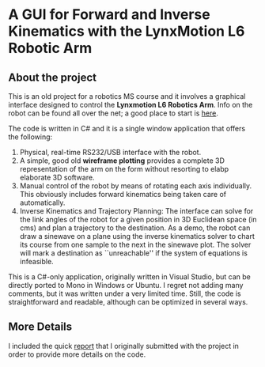 # A GUI for Forward and Inverse Kinematics with the LynxMotion L6 Robotic Arm

## About the project
This is an old project for a robotics MS course and it involves a graphical interface designed to control the **Lynxmotion L6 Robotics Arm**. Info on the robot can be found all over the net; a good place to start is [here](http://www.lynxmotion.com/c-124-al5a.aspx).

The code is written in C# and it is a single window application that offers the following:

1. Physical, real-time RS232/USB interface with the robot.
2. A simple, good old **wireframe plotting** provides a complete 3D representation of the arm on the form without resorting to elabp elaborate 3D software. 
3. Manual control of the robot by means of rotating each axis individually. This obviously includes forward kinematics being taken care of automatically.
4. Inverse Kinematics and Trajectory Planning: The interface can solve for the link angles of the robot for a given position in 3D Euclidean space (in cms) and plan a trajectory to the destination. As a demo, the robot can draw a sinewave on a plane using the inverse kinematics solver to chart its course from one sample to the next in the sinewave plot. The solver will mark a destination as ``unreachable'' if the system of equations is infeasible.


This is a C#-only application, originally written in Visual Studio, but can be directly ported to Mono in Windows or Ubuntu. I regret not adding many comments, but it was written under a very limited time. Still, the code is straightforward and readable, although can be optimized in several ways.

## More Details
I included the quick [report](https://github.com/terzakig/LynxMotion-L6-Kinematics/blob/master/Report.pdf) that I originally submitted with the project in order to provide more details on the code.
